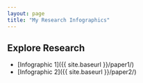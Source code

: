 ```yaml
---
layout: page
title: "My Research Infographics"
---
```


## Explore Research

- [Infographic 1]({{ site.baseurl }}/paper1/)
- [Infographic 2]({{ site.baseurl }}/paper2/)
